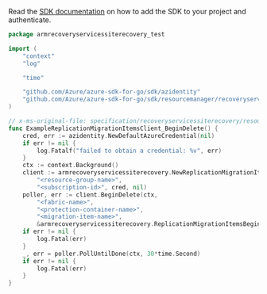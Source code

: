 Read the [SDK documentation](https://github.com/Azure/azure-sdk-for-go/blob/sdk%2Fresourcemanager%2Frecoveryservices%2Farmrecoveryservicessiterecovery%2Fv0.1.0/sdk/resourcemanager/recoveryservices/armrecoveryservicessiterecovery/README.md) on how to add the SDK to your project and authenticate.

```go
package armrecoveryservicessiterecovery_test

import (
	"context"
	"log"

	"time"

	"github.com/Azure/azure-sdk-for-go/sdk/azidentity"
	"github.com/Azure/azure-sdk-for-go/sdk/resourcemanager/recoveryservices/armrecoveryservicessiterecovery"
)

// x-ms-original-file: specification/recoveryservicessiterecovery/resource-manager/Microsoft.RecoveryServices/stable/2021-10-01/examples/ReplicationMigrationItems_Delete.json
func ExampleReplicationMigrationItemsClient_BeginDelete() {
	cred, err := azidentity.NewDefaultAzureCredential(nil)
	if err != nil {
		log.Fatalf("failed to obtain a credential: %v", err)
	}
	ctx := context.Background()
	client := armrecoveryservicessiterecovery.NewReplicationMigrationItemsClient("<resource-name>",
		"<resource-group-name>",
		"<subscription-id>", cred, nil)
	poller, err := client.BeginDelete(ctx,
		"<fabric-name>",
		"<protection-container-name>",
		"<migration-item-name>",
		&armrecoveryservicessiterecovery.ReplicationMigrationItemsBeginDeleteOptions{DeleteOption: nil})
	if err != nil {
		log.Fatal(err)
	}
	_, err = poller.PollUntilDone(ctx, 30*time.Second)
	if err != nil {
		log.Fatal(err)
	}
}
```

